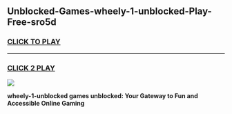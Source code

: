 
## Unblocked-Games-wheely-1-unblocked-Play-Free-sro5d
<h3>
<a href="https://premium76.site?title=wheely-1-unblocked&ref=18A1">CLICK TO PLAY</a></h3>
<hr>

<h3>
<a href="https://premium76.site?title=wheely-1-unblocked&ref=18A1">CLICK 2 PLAY</a>
  
</h3>

<a href="https://premium76.site?title=wheely-1-unblocked&ref=18A1"><img src="https://clearcache.store/games.png"></a>


**wheely-1-unblocked games unblocked: Your Gateway to Fun and Accessible Online Gaming**
